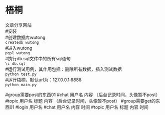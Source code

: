 梧桐
================
文章分享网站  
#安装  
\#创建数据库wutong  
`createdb wutong`  
\#进入wutong  
`pqsl wutong`  
\#执行db.sql文件中的所有sql语句  
`\i db.sql`  
\#运行测试用例，其作用包括：删除所有数据，插入测试数据  
`python test.py`  
\#运行梧桐，默认url为：127.0.0.1:8888  
`python main.py`  

#group需要post的东西01
\#chat 用户名 内容 （后台记录时间，头像暂不post）
\#topic 用户名 标题 内容 （后台记录时间，头像暂不post）
#group需要get的东西01
\#login 用户名
\#chat 用户名 内容 时间
\#topic 用户名 标题 内容 时间
